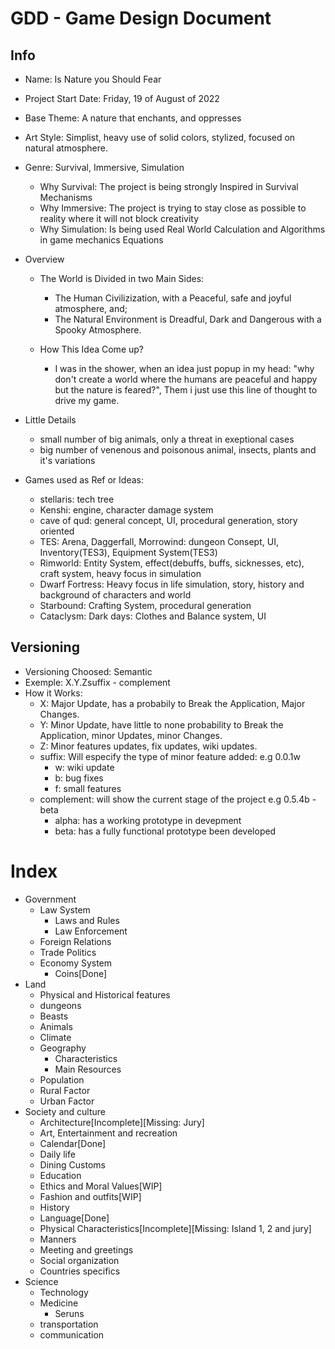 GDD - Game Design Document
===========================

Info
-----

* Name: Is Nature you Should Fear
* Project Start Date: Friday, 19 of August of 2022
* Base Theme: A nature that enchants, and oppresses
* Art Style: Simplist, heavy use of solid colors, stylized, focused on natural atmosphere.
* Genre: Survival, Immersive, Simulation
    * Why Survival: The project is being strongly Inspired in Survival Mechanisms
    * Why Immersive: The project is trying to stay close as possible to reality where it will not block creativity
    * Why Simulation: Is being used Real World Calculation and Algorithms in game mechanics Equations

* Overview
	* The World is Divided in two Main Sides:
		* The Human Civilizization, with a Peaceful, safe and joyful atmosphere, and;
		* The Natural Environment is Dreadful, Dark and Dangerous with a Spooky Atmosphere.
	
	* How This Idea Come up?
		* I was in the shower, when an idea just popup in my head: "why don't create a world
		where the humans are peaceful and happy but the nature is feared?", Them i just use this 
		line of thought to drive my game.

* Little Details
	* small number of big animals, only a threat in exeptional cases
	* big number of venenous and poisonous animal, insects, plants and it's variations

* Games used as Ref or Ideas:
	* stellaris: tech tree
	* Kenshi: engine, character damage system
	* cave of qud: general concept, UI, procedural generation, story oriented
	* TES: Arena, Daggerfall, Morrowind: dungeon Consept, UI, Inventory(TES3), Equipment System(TES3)
	* Rimworld: Entity System, effect(debuffs, buffs, sicknesses, etc), craft system, heavy focus in simulation
	* Dwarf Fortress: Heavy focus in life simulation, story, history and background of characters and world
	* Starbound: Crafting System, procedural generation
	* Cataclysm: Dark days: Clothes and Balance system, UI

## Versioning
* Versioning Choosed: Semantic
* Exemple: X.Y.Zsuffix - complement
* How it Works:
	* X: Major Update, has a probabily to Break the Application, Major Changes.
	* Y: Minor Update, have little to none probability to Break the Application, minor Updates, minor Changes.
	* Z: Minor features updates, fix updates, wiki updates.
	* suffix: Will especify the type of minor feature added: e.g 0.0.1w
		* w: wiki update
		* b: bug fixes
		* f: small features
	* complement: will show the current stage of the project e.g 0.5.4b - beta
		* alpha: has a working prototype in devepment
		* beta: has a fully functional prototype been developed
		
# Index
* Government
    * Law System
        * Laws and Rules
        * Law Enforcement
    * Foreign Relations 
    * Trade Politics
    * Economy System
        * Coins[Done]
* Land
    * Physical and Historical features
    * dungeons
    * Beasts
    * Animals
    * Climate
    * Geography
        * Characteristics
        * Main Resources
    * Population
    * Rural Factor
    * Urban Factor
* Society and culture
    * Architecture[Incomplete][Missing: Jury]
    * Art, Entertainment and recreation
    * Calendar[Done]
    * Daily life
    * Dining Customs
    * Education
    * Ethics and Moral Values[WIP]
    * Fashion and outfits[WIP]
    * History
    * Language[Done]
    * Physical Characteristics[Incomplete][Missing: Island 1, 2 and jury]
    * Manners
    * Meeting and greetings
    * Social organization
    * Countries specifics
* Science
    * Technology
    * Medicine
        * Seruns
    * transportation
    * communication 